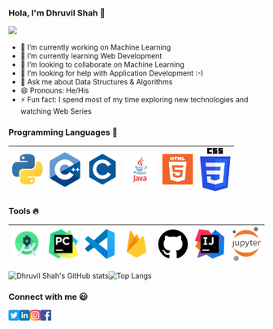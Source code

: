 ### Hola, I'm Dhruvil Shah 👋
![](https://komarev.com/ghpvc/?username=d-s-2803&color=red)
- 🔭 I’m currently working on Machine Learning
- 🌱 I’m currently learning Web Development
- 👯 I’m looking to collaborate on Machine Learning
- 🤔 I’m looking for help with Application Development :-)
- 💬 Ask me about Data Structures & Algorithms
- 😄 Pronouns: He/His
- ⚡ Fun fact: I spend most of my time exploring new technologies and watching Web Series


### Programming Languages  :rocket:
|<img src="https://github.com/d-s-2803/Dhruvil-Shah-Profile/blob/main/images/Programming_languages/1024px-Python-logo-notext.svg.png" width=60> | <img src="https://github.com/d-s-2803/Dhruvil-Shah-Profile/blob/main/images/Programming_languages/C%2B%2B.png" width=60> | <img src="https://github.com/d-s-2803/Dhruvil-Shah-Profile/blob/main/images/Programming_languages/C.png" width=60> |<img src="https://github.com/d-s-2803/Dhruvil-Shah-Profile/blob/main/images/Programming_languages/javalogo.png" width=60> |<img src="https://github.com/d-s-2803/Dhruvil-Shah-Profile/blob/main/images/Programming_languages/logo-html-5.png" width=60> |<img src="https://github.com/d-s-2803/Dhruvil-Shah-Profile/blob/main/images/Programming_languages/CSS.png" width=60>|
|:---:|:---:|:---:|:---:|:---:|:---:|


### Tools :fire:
|<img src="https://github.com/d-s-2803/Dhruvil-Shah-Profile/blob/main/images/tools/1200px-Android_Studio_icon.svg.png" width=60>| <img src="https://github.com/d-s-2803/Dhruvil-Shah-Profile/blob/main/images/tools/PyCharm_Logo.svg.png" width=60>| <img src="https://github.com/d-s-2803/Dhruvil-Shah-Profile/blob/main/images/tools/VS.png" width=60>|  <img src="https://github.com/d-s-2803/Dhruvil-Shah-Profile/blob/main/images/tools/firebase.png" width=60> | <img src="https://github.com/d-s-2803/Dhruvil-Shah-Profile/blob/main/images/tools/github.svg" width=60> |<img src="https://github.com/d-s-2803/Dhruvil-Shah-Profile/blob/main/images/tools/intellij-idea_logo_300x300.png" width=60> |<img src="https://github.com/d-s-2803/Dhruvil-Shah-Profile/blob/main/images/tools/notebook.png" width=60> |
|:---:|:---:|:---:|:---:|:---:|:---:|:---:|

![Dhruvil Shah's GitHub stats](https://github-readme-stats.vercel.app/api?username=d-s-2803)![Top Langs](https://github-readme-stats.vercel.app/api/top-langs/?username=d-s-2803&layout=compact)


### Connect with me :smiley:
<a href="https://twitter.com/d_s_2803">
  <img align="left" alt="Dhruvil Shah Twitter" width="21px" src="https://github.com/d-s-2803/Dhruvil-Shah-Profile/blob/main/images/connect_with_me_images/twitter.svg" />
</a>
<a href="https://www.linkedin.com/in/dhruvil-shah-b416b018a/">
  <img align="left" alt="Dhruvil Shah Linkedin" width="21px" src="https://github.com/d-s-2803/Dhruvil-Shah-Profile/blob/main/images/connect_with_me_images/linkedin.svg" />
</a>
<a href="https://www.instagram.com/dhruvil_shah_2803">
  <img align="left" alt="Dhruvil Shah Instagram" width="21px" src="https://github.com/d-s-2803/Dhruvil-Shah-Profile/blob/main/images/connect_with_me_images/instagram-main.svg" />
</a>
<a href="https://www.facebook.com/people/Dhruvil-Shah/100008288985265">
  <img align="left" alt="Dhruvil Shah Facebook" width="21px" src="https://github.com/d-s-2803/Dhruvil-Shah-Profile/blob/main/images/connect_with_me_images/facebook.svg" />
</a>
